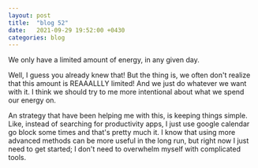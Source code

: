 ```yaml
---
layout: post
title:  "blog 52"
date:   2021-09-29 19:52:00 +0430
categories: blog
---
```


We only have a limited amount of energy, in any given day.

Well, I guess you already knew that!
But the thing is, we often don't realize that this amount is REAAALLLY limited! And we just do whatever we want with it.
I think we should try to me more intentional about what we spend our energy on.

An strategy that have been helping me with this, is keeping things simple. Like, instead of searching for productivity apps, I just use google calendar go block some times and that's pretty much it. I know that using more advanced methods can be more useful in the long run, but right now I just need to get started; I don't need to overwhelm myself with complicated tools.
